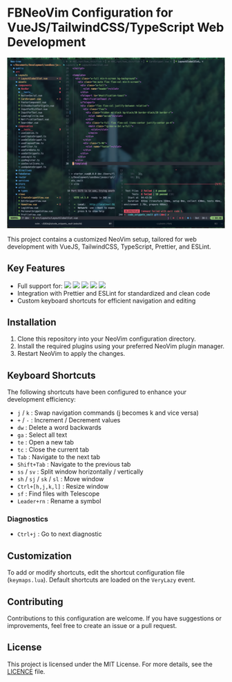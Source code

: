 # FBNeoVim Configuration for VueJS/TailwindCSS/TypeScript Web Development

![NVim Preview](https://raw.githubusercontent.com/BFlorian91/nvim_config/main/nvim_prev.png?raw=true)

This project contains a customized NeoVim setup, tailored for web development with VueJS, TailwindCSS, TypeScript, Prettier, and ESLint.

## Key Features

- Full support for: ![](https://img.shields.io/badge/Vue%20js-35495E?style=for-the-badge&logo=vuedotjs&logoColor=4FC08D)
  ![](https://img.shields.io/badge/Vite-B73BFE?style=for-the-badge&logo=vite&logoColor=FFD62E)
  ![](https://img.shields.io/badge/TypeScript-007ACC?style=for-the-badge&logo=typescript&logoColor=white)
  ![](https://img.shields.io/badge/Tailwind_CSS-38B2AC?style=for-the-badge&logo=tailwind-css&logoColor=white)
  ![](https://img.shields.io/badge/pnpm-yellow?style=for-the-badge&logo=pnpm&logoColor=white)
- Integration with Prettier and ESLint for standardized and clean code
- Custom keyboard shortcuts for efficient navigation and editing

## Installation

1. Clone this repository into your NeoVim configuration directory.
2. Install the required plugins using your preferred NeoVim plugin manager.
3. Restart NeoVim to apply the changes.

## Keyboard Shortcuts

The following shortcuts have been configured to enhance your development efficiency:

- `j` / `k` : Swap navigation commands (j becomes k and vice versa)
- `+` / `-` : Increment / Decrement values
- `dw` : Delete a word backwards
- `ga` : Select all text
- `te` : Open a new tab
- `tc` : Close the current tab
- `Tab` : Navigate to the next tab
- `Shift+Tab` : Navigate to the previous tab
- `ss` / `sv` : Split window horizontally / vertically
- `sh` / `sj` / `sk` / `sl` : Move window
- `Ctrl+[h,j,k,l]` : Resize window
- `sf` : Find files with Telescope
- `Leader+rn` : Rename a symbol

### Diagnostics

- `Ctrl+j` : Go to next diagnostic

## Customization

To add or modify shortcuts, edit the shortcut configuration file (`keymaps.lua`). Default shortcuts are loaded on the `VeryLazy` event.

## Contributing

Contributions to this configuration are welcome. If you have suggestions or improvements, feel free to create an issue or a pull request.

## License

This project is licensed under the MIT License. For more details, see the [LICENCE](LICENSE) file.
